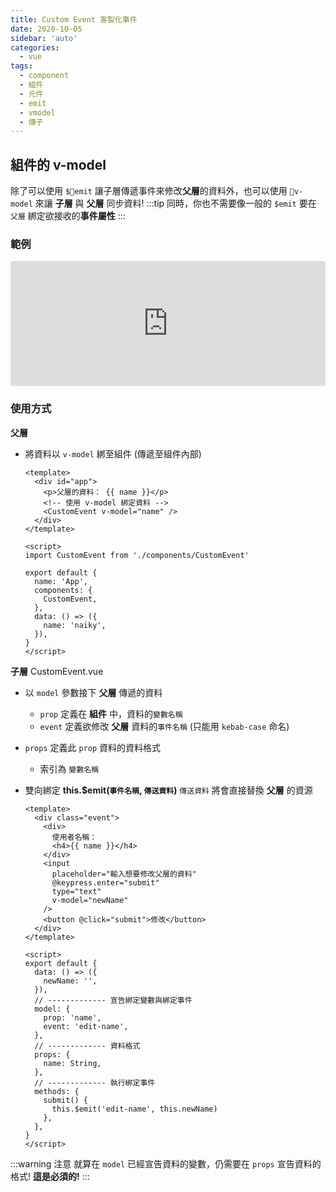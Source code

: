 ```yaml
---
title: Custom Event 客製化事件
date: 2020-10-05
sidebar: 'auto'
categories:
  - vue
tags:
  - component
  - 組件
  - 元件
  - emit
  - vmodel
  - 傳子
---
```


## 組件的 v-model

除了可以使用 `$emit` 讓子層傳遞事件來修改**父層**的資料外，也可以使用 `v-model` 來讓 **子層** 與 **父層** 同步資料!
:::tip
同時，你也不需要像一般的 `$emit` 要在 `父層` 綁定欲接收的**事件屬性**
:::

### 範例

<iframe src="https://codesandbox.io/embed/keen-lake-875y5?fontsize=14&hidenavigation=1&theme=dark&view=preview"
     style="width:100%; height:200px; border:0; border-radius: 4px; overflow:hidden;"
     title="keen-lake-875y5"
     allow="accelerometer; ambient-light-sensor; camera; encrypted-media; geolocation; gyroscope; hid; microphone; midi; payment; usb; vr; xr-spatial-tracking"
     sandbox="allow-forms allow-modals allow-popups allow-presentation allow-same-origin allow-scripts"
   ></iframe>

### 使用方式

**父層**

- 將資料以 `v-model` 綁至組件 (傳遞至組件內部)

  ```vue {4-5,18}
  <template>
    <div id="app">
      <p>父層的資料： {{ name }}</p>
      <!-- 使用 v-model 綁定資料 -->
      <CustomEvent v-model="name" />
    </div>
  </template>

  <script>
  import CustomEvent from './components/CustomEvent'

  export default {
    name: 'App',
    components: {
      CustomEvent,
    },
    data: () => ({
      name: 'naiky',
    }),
  }
  </script>
  ```

**子層** CustomEvent.vue

- 以 `model` 參數接下 **父層** 傳遞的資料
  - `prop` 定義在 **組件** 中，資料的`變數名稱`
  - `event` 定義欲修改 **父層** 資料的`事件名稱` (只能用 `kebab-case` 命名)
- `props` 定義此 `prop` 資料的資料格式
  - 索引為 `變數名稱`
- 雙向綁定 **this.\$emit(`事件名稱`, `傳送資料`)**
  `傳送資料` 將會直接替換 **父層** 的資源

  ```vue {23-25,28-30,32-35}
  <template>
    <div class="event">
      <div>
        使用者名稱：
        <h4>{{ name }}</h4>
      </div>
      <input
        placeholder="輸入想要修改父層的資料"
        @keypress.enter="submit"
        type="text"
        v-model="newName"
      />
      <button @click="submit">修改</button>
    </div>
  </template>

  <script>
  export default {
    data: () => ({
      newName: '',
    }),
    // ------------- 宣告綁定變數與綁定事件
    model: {
      prop: 'name',
      event: 'edit-name',
    },
    // ------------- 資料格式
    props: {
      name: String,
    },
    // ------------- 執行綁定事件
    methods: {
      submit() {
        this.$emit('edit-name', this.newName)
      },
    },
  }
  </script>
  ```

:::warning 注意
就算在 `model` 已經宣告資料的變數，仍需要在 `props` 宣告資料的格式! **這是必須的!**
:::
